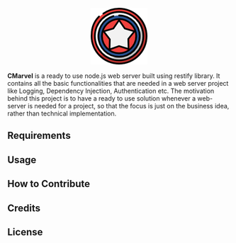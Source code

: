 <p align="center">
  <img src="https://raw.githubusercontent.com/sahilthakral23/cmarvel/master/extra/resources/cmarvel_logo.png"  alt="CMarvel">
</p> 

**CMarvel** is a ready to use node.js web server built using restify library. It contains all the basic functionalities that are needed in a web server project like Logging, Dependency Injection, Authentication etc. The motivation behind this project is to have a ready to use solution whenever a web-server is needed for a project, so that the focus is just on the business idea, rather than technical implementation.

## Requirements

## Usage

## How to Contribute

## Credits

## License
